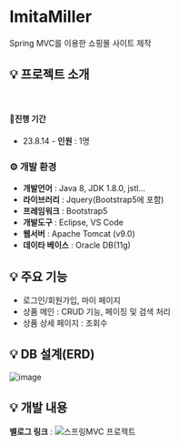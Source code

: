 # ImitaMiller
Spring MVC를 이용한 쇼핑몰 사이트 제작

## 💡 프로젝트 소개

<br>

#### 🧙진행 기간
* 23.8.14 -
**인원** : 1명

### ⚙️ 개발 환경
- **개발언어** : Java 8, JDK 1.8.0, jstl...
- **라이브러리** : Jquery(Bootstrap5에 포함)
- **프레임워크** : Bootstrap5
- **개발도구** : Eclipse, VS Code
- **웹서버** : Apache Tomcat (v9.0)
- **데이타 베이스** : Oracle DB(11g)

## 💡 주요 기능
- 로그인/회원가입, 마이 페이지
- 상품 메인 : CRUD 기능, 페이징 및 검색 처리
- 상품 상세 페이지 : 조회수

## 💡 DB 설계(ERD)
![image](https://github.com/RedNine97/ImitaMiller/assets/117744969/6984595b-22a7-48aa-8427-2c581112317e)

## 💡 개발 내용
**밸로그 링크** : ![스프링MVC 프로젝트](https://velog.io/@ghdrn221/series/%EC%8A%A4%ED%94%84%EB%A7%81%ED%94%84%EB%A1%9C%EC%A0%9D%ED%8A%B8)

